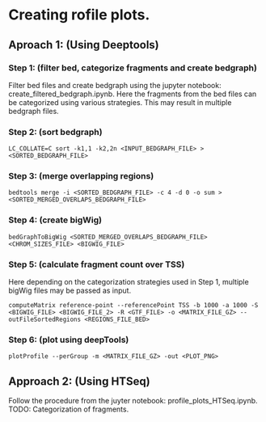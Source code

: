 # Creating rofile plots.

## Aproach 1: (Using Deeptools)

### Step 1: (filter bed, categorize fragments and create bedgraph)
Filter bed files and create bedgraph using the jupyter notebook: create_filtered_bedgraph.ipynb.
Here the fragments from the bed files can be categorized using various strategies. This may result in multiple bedgraph files.

### Step 2: (sort bedgraph)
    LC_COLLATE=C sort -k1,1 -k2,2n <INPUT_BEDGRAPH_FILE> > <SORTED_BEDGRAPH_FILE>
  
### Step 3: (merge overlapping regions)
    bedtools merge -i <SORTED_BEDGRAPH_FILE> -c 4 -d 0 -o sum > <SORTED_MERGED_OVERLAPS_BEDGRAPH_FILE>

### Step 4: (create bigWig)
    bedGraphToBigWig <SORTED_MERGED_OVERLAPS_BEDGRAPH_FILE> <CHROM_SIZES_FILE> <BIGWIG_FILE>

### Step 5: (calculate fragment count over TSS)
Here depending on the categorization strategies used in Step 1, multiple bigWig files may be passed as input.

    computeMatrix reference-point --referencePoint TSS -b 1000 -a 1000 -S <BIGWIG_FILE> <BIGWIG_FILE_2> -R <GTF_FILE> -o <MATRIX_FILE_GZ> --outFileSortedRegions <REGIONS_FILE_BED>

### Step 6: (plot using deepTools)
    plotProfile --perGroup -m <MATRIX_FILE_GZ> -out <PLOT_PNG>
  
## Approach 2: (Using HTSeq)
Follow the procedure from the juyter notebook: profile_plots_HTSeq.ipynb.
TODO: Categorization of fragments.
